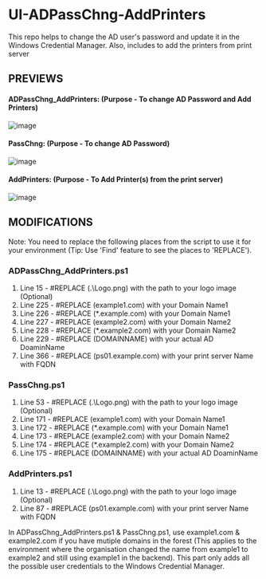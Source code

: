 # UI-ADPassChng-AddPrinters
This repo helps to change the AD user's password and update it in the Windows Credential Manager. Also, includes to add the printers from print server

## PREVIEWS

#### ADPassChng_AddPrinters: (Purpose - To change AD Password and Add Printers)

![image](https://github.com/Ssri7774/UI-ADPassChng-AddPrinters/assets/95307763/4583b41c-81f6-4f5a-b77c-687906bf0600)

#### PassChng: (Purpose - To change AD Password)

![image](https://github.com/Ssri7774/UI-ADPassChng-AddPrinters/assets/95307763/40af7fda-4997-4c30-bd58-d0534a8349f2)

#### AddPrinters: (Purpose - To Add Printer(s) from the print server)

![image](https://github.com/Ssri7774/UI-ADPassChng-AddPrinters/assets/95307763/9b907983-314d-43cf-9e17-d9304d86e9ba)


## MODIFICATIONS

Note: You need to replace the following places from the script to use it for your environment (Tip: Use 'Find' feature to see the places to 'REPLACE').

### ADPassChng_AddPrinters.ps1
1. Line 15 - #REPLACE (.\Logo.png) with the path to your logo image (Optional)
2. Line 225 - #REPLACE (example1.com) with your Domain Name1
3. Line 226 - #REPLACE (*.example.com) with your Domain Name1
4. Line 227 - #REPLACE (example2.com) with your Domain Name2
5. Line 228 - #REPLACE (*.example2.com) with your Domain Name2
6. Line 229 - #REPLACE (DOMAINNAME) with your actual AD DoaminName
7. Line 366 - #REPLACE (ps01.example.com) with your print server Name with FQDN

### PassChng.ps1
1. Line 53 - #REPLACE (.\Logo.png) with the path to your logo image (Optional)
2. Line 171 - #REPLACE (example1.com) with your Domain Name1
3. Line 172 - #REPLACE (*.example.com) with your Domain Name1
4. Line 173 - #REPLACE (example2.com) with your Domain Name2
5. Line 174 - #REPLACE (*.example2.com) with your Domain Name2
6. Line 175 - #REPLACE (DOMAINNAME) with your actual AD DoaminName

### AddPrinters.ps1
1. Line 13 - #REPLACE (.\Logo.png) with the path to your logo image (Optional)
2. Line 87 - #REPLACE (ps01.example.com) with your print server Name with FQDN

In ADPassChng_AddPrinters.ps1 & PassChng.ps1, use example1.com & example2.com if you have mutiple domains in the forest (This applies to the environment where the organisation changed the name from example1 to example2 and still using example1 in the backend). This part only adds all the possible user credentials to the Windows Credential Manager.
